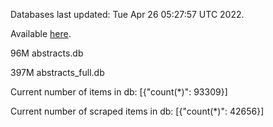Databases last updated: Tue Apr 26 05:27:57 UTC 2022. 

Available [here](https://github.com/cbeauhilton/ash-db/releases).


96M	abstracts.db

397M	abstracts_full.db

Current number of items in db:
[{"count(*)": 93309}]

Current number of scraped items in db:
[{"count(*)": 42656}]
